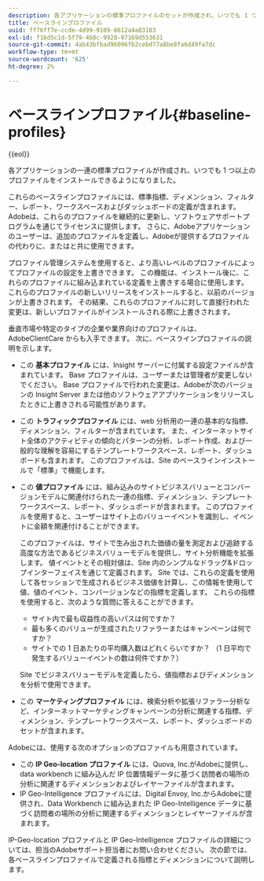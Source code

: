 ```yaml
---
description: 各アプリケーションの標準プロファイルのセットが作成され、いつでも 1 つ以上のプロファイルをインストールできます。
title: ベースラインプロファイル
uuid: ff76ff7e-ccde-4d99-9109-8612a4a83183
exl-id: f1bd5c1d-5f79-4b8c-9928-97169d553631
source-git-commit: 4ab43bfbad96096fb2cebd77a8be8fa6d49fa7dc
workflow-type: tm+mt
source-wordcount: '625'
ht-degree: 2%

---
```


# ベースラインプロファイル{#baseline-profiles}

{{eol}}

各アプリケーションの一連の標準プロファイルが作成され、いつでも 1 つ以上のプロファイルをインストールできるようになりました。

これらのベースラインプロファイルには、標準指標、ディメンション、フィルター、レポート、ワークスペースおよびダッシュボードの定義が含まれます。 Adobeは、これらのプロファイルを継続的に更新し、ソフトウェアサポートプログラムを通じてライセンスに提供します。 さらに、Adobeアプリケーションのユーザーは、追加のプロファイルを定義し、Adobeが提供するプロファイルの代わりに、またはと共に使用できます。

プロファイル管理システムを使用すると、より高いレベルのプロファイルによってプロファイルの設定を上書きできます。 この機能は、インストール後に、これらのプロファイルに組み込まれている定義を上書きする場合に使用します。 これらのプロファイルの新しいリリースをインストールすると、以前のバージョンが上書きされます。 その結果、これらのプロファイルに対して直接行われた変更は、新しいプロファイルがインストールされる際に上書きされます。

垂直市場や特定のタイプの企業や業界向けのプロファイルは、AdobeClientCare からも入手できます。 次に、ベースラインプロファイルの説明を示します。

* この **基本プロファイル** には、Insight サーバーに付属する設定ファイルが含まれています。 Base プロファイルは、ユーザーまたは管理者が変更しないでください。 Base プロファイルで行われた変更は、Adobeが次のバージョンの Insight Server または他のソフトウェアアプリケーションをリリースしたときに上書きされる可能性があります。
* この **トラフィックプロファイル** には、web 分析用の一連の基本的な指標、ディメンション、フィルターが含まれています。 また、インターネットサイト全体のアクティビティの傾向とパターンの分析、レポート作成、および一般的な理解を容易にするテンプレートワークスペース、レポート、ダッシュボードも含まれます。 このプロファイルは、Site のベースラインインストールで「標準」で機能します。
* この **値プロファイル** には、組み込みのサイトビジネスバリューとコンバージョンモデルに関連付けられた一連の指標、ディメンション、テンプレートワークスペース、レポート、ダッシュボードが含まれます。 このプロファイルを使用すると、ユーザーはサイト上のバリューイベントを識別し、イベントに金額を関連付けることができます。

   このプロファイルは、サイトで生み出された価値の量を測定および追跡する高度な方法であるビジネスバリューモデルを提供し、サイト分析機能を拡張します。 値イベントとその相対値は、Site 内のシンプルなドラッグ&amp;ドロップインターフェイスを通じて定義されます。 Site では、これらの定義を使用して各セッションで生成されるビジネス価値を計算し、この情報を使用して値、値のイベント、コンバージョンなどの指標を定義します。 これらの指標を使用すると、次のような質問に答えることができます。

   * サイト内で最も収益性の高いパスは何ですか？
   * 最も多くのバリューが生成されたリファラーまたはキャンペーンは何ですか？
   * サイトでの 1 日あたりの平均購入数はどれくらいですか？ （1 日平均で発生するバリューイベントの数は何件ですか？）

   Site でビジネスバリューモデルを定義したら、値指標およびディメンションを分析で使用できます。

* この **マーケティングプロファイル** には、検索分析や拡張リファラー分析など、インターネットマーケティングキャンペーンの分析に関連する指標、ディメンション、テンプレートワークスペース、レポート、ダッシュボードのセットが含まれます。

Adobeには、使用する次のオプションのプロファイルも用意されています。

* この **IP Geo-location プロファイル** には、Quova, Inc.がAdobeに提供し、data workbench に組み込んだ IP 位置情報データに基づく訪問者の場所の分析に関連するディメンションおよびレイヤーファイルが含まれます。
* IP Geo-Intelligence プロファイルには、Digital Envoy, Inc.からAdobeに提供され、Data Workbench に組み込まれた IP Geo-Intelligence データに基づく訪問者の場所の分析に関連するディメンションとレイヤーファイルが含まれます。

IP-Geo-location プロファイルと IP Geo-Intelligence プロファイルの詳細については、担当のAdobeサポート担当者にお問い合わせください。 次の節では、各ベースラインプロファイルで定義される指標とディメンションについて説明します。
